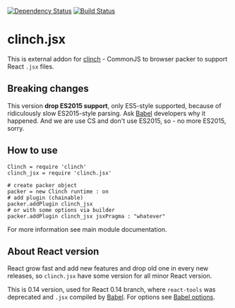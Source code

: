 [![Dependency Status](https://gemnasium.com/Meettya/clinch.jsx.svg)](https://gemnasium.com/Meettya/clinch.jsx)
[![Build Status](https://travis-ci.org/Meettya/clinch.jsx.svg?branch=react_0.14)](https://travis-ci.org/Meettya/clinch.jsx)

# clinch.jsx

This is external addon for [clinch](https://github.com/Meettya/clinch) - CommonJS to browser packer to support React ```.jsx``` files.

## Breaking changes

This version **drop ES2015 support**, only ES5-style supported, because of ridiculously slow ES2015-style parsing. Ask [Babel](http://babeljs.io/) developers why it happened. And we are use CS and don't use ES2015, so - no more ES2015, sorry.

## How to use

    Clinch = require 'clinch'
    clinch_jsx = require 'clinch.jsx'

    # create packer object
    packer = new Clinch runtime : on
    # add plugin (chainable)
    packer.addPlugin clinch_jsx
    # or with some options via builder
    packer.addPlugin clinch_jsx jsxPragma : "whatever"

For more information see main module documentation.

## About React version

React grow fast and add new features and drop old one in every new releases, so ```clinch.jsx``` have some version for all minor React version.

This is 0.14 version, used for React 0.14 branch, where ```react-tools``` was deprecated and ```.jsx``` compiled by [Babel](http://babeljs.io/). For options see [Babel options](http://babeljs.io/docs/usage/options/).

